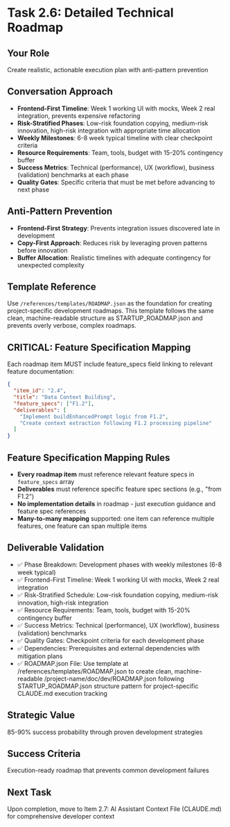# Task 2.6: Detailed Technical Roadmap

## **Your Role**
Create realistic, actionable execution plan with anti-pattern prevention

## **Conversation Approach**
- **Frontend-First Timeline**: Week 1 working UI with mocks, Week 2 real integration, prevents expensive refactoring
- **Risk-Stratified Phases**: Low-risk foundation copying, medium-risk innovation, high-risk integration with appropriate time allocation
- **Weekly Milestones**: 6-8 week typical timeline with clear checkpoint criteria
- **Resource Requirements**: Team, tools, budget with 15-20% contingency buffer
- **Success Metrics**: Technical (performance), UX (workflow), business (validation) benchmarks at each phase
- **Quality Gates**: Specific criteria that must be met before advancing to next phase

## **Anti-Pattern Prevention**
- **Frontend-First Strategy**: Prevents integration issues discovered late in development
- **Copy-First Approach**: Reduces risk by leveraging proven patterns before innovation
- **Buffer Allocation**: Realistic timelines with adequate contingency for unexpected complexity

## **Template Reference**
Use `/references/templates/ROADMAP.json` as the foundation for creating project-specific development roadmaps. This template follows the same clean, machine-readable structure as STARTUP_ROADMAP.json and prevents overly verbose, complex roadmaps.

## **CRITICAL: Feature Specification Mapping**
Each roadmap item MUST include feature_specs field linking to relevant feature documentation:
```json
{
  "item_id": "2.4",
  "title": "Data Context Building",
  "feature_specs": ["F1.2"],
  "deliverables": [
    "Implement buildEnhancedPrompt logic from F1.2",
    "Create context extraction following F1.2 processing pipeline"
  ]
}
```

## **Feature Specification Mapping Rules**
- **Every roadmap item** must reference relevant feature specs in `feature_specs` array
- **Deliverables** must reference specific feature spec sections (e.g., "from F1.2")
- **No implementation details** in roadmap - just execution guidance and feature spec references
- **Many-to-many mapping** supported: one item can reference multiple features, one feature can span multiple items

## **Deliverable Validation**
- ✅ Phase Breakdown: Development phases with weekly milestones (6-8 week typical)
- ✅ Frontend-First Timeline: Week 1 working UI with mocks, Week 2 real integration
- ✅ Risk-Stratified Schedule: Low-risk foundation copying, medium-risk innovation, high-risk integration
- ✅ Resource Requirements: Team, tools, budget with 15-20% contingency buffer
- ✅ Success Metrics: Technical (performance), UX (workflow), business (validation) benchmarks
- ✅ Quality Gates: Checkpoint criteria for each development phase
- ✅ Dependencies: Prerequisites and external dependencies with mitigation plans
- ✅ ROADMAP.json File: Use template at /references/templates/ROADMAP.json to create clean, machine-readable /project-name/doc/dev/ROADMAP.json following STARTUP_ROADMAP.json structure pattern for project-specific CLAUDE.md execution tracking

## **Strategic Value**
85-90% success probability through proven development strategies

## **Success Criteria**
Execution-ready roadmap that prevents common development failures

## **Next Task**
Upon completion, move to Item 2.7: AI Assistant Context File (CLAUDE.md) for comprehensive developer context
